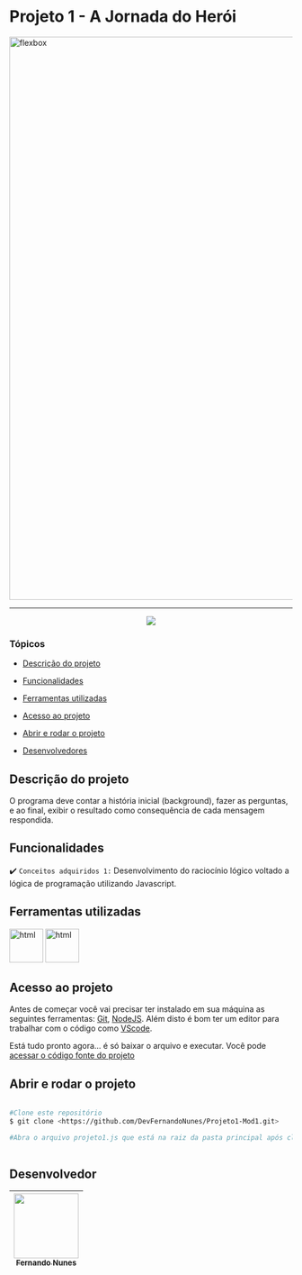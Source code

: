 # Projeto 1 - A Jornada do Herói

<img style="align: center" src="http://res.cloudinary.com/assemany/image/upload/v1502152400/JavaScript_gdcbwg.png" alt="flexbox" width="1000"/>
<hr>

<p align="center">
   <img src="http://img.shields.io/static/v1?label=STATUS&message=CONCLUIDO&color=RED&style=for-the-badge"/>
</p>

### Tópicos 

- [Descrição do projeto](#descrição-do-projeto)

- [Funcionalidades](#funcionalidades)

- [Ferramentas utilizadas](#ferramentas-utilizadas)

- [Acesso ao projeto](#acesso-ao-projeto)

- [Abrir e rodar o projeto](#abrir-e-rodar-o-projeto)

- [Desenvolvedores](#desenvolvedores)

## Descrição do projeto 

<p align="justify">
 
O programa deve contar a história inicial (background), fazer as perguntas, e ao final, exibir o resultado como consequência de cada mensagem respondida.

## Funcionalidades

:heavy_check_mark: `Conceitos adquiridos 1:` Desenvolvimento do raciocínio lógico voltado a lógica de programação utilizando Javascript.

## Ferramentas utilizadas
 
<img src="https://cdn-icons-png.flaticon.com/512/5968/5968292.png" alt="html" width="60"/> <img src="https://cdn-icons-png.flaticon.com/512/919/919825.png" alt="html" width="60"/> 
  
###
 
## Acesso ao projeto

Antes de começar você vai precisar ter instalado em sua máquina as seguintes ferramentas:
[Git](https://git-scm.com/), [NodeJS](https://nodejs.org/en/).
Além disto é bom ter um editor para trabalhar com o código como [VScode](https://code.visualstudio.com/).

Está tudo pronto agora... é só baixar o arquivo e executar. Você pode [acessar o código fonte do projeto](https://github.com/DevFernandoNunes/Projeto1-Mod1)

## Abrir e rodar o projeto

```bash
 
#Clone este repositório
$ git clone <https://github.com/DevFernandoNunes/Projeto1-Mod1.git>

#Abra o arquivo projeto1.js que está na raiz da pasta principal após clonar o repositório.
 
``` 
 
## Desenvolvedor

| [<img src="https://avatars.githubusercontent.com/u/95880342?v=4" width=115><br><sub>Fernando Nunes</sub>](https://github.com/DevFernandoNunes) |
| :---: |

 

